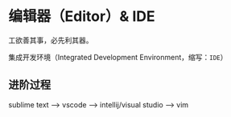 # 编辑器（Editor）& IDE

工欲善其事，必先利其器。

集成开发环境（Integrated Development Environment，缩写：`IDE`）

## 进阶过程

sublime text --> vscode --> intellij/visual studio --> vim